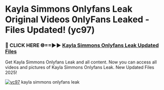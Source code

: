 # Kayla Simmons Onlyfans Leak Original Videos 0nlyFans Leaked - Files Updated! (yc97)

<h3>🔴 CLICK HERE 🌐==►► <a href="https://tinyurl.com/2wckxsce" rel="nofollow">Kayla Simmons Onlyfans Leak Updated Files</a></h3>

Get Kayla Simmons Onlyfans Leak and all content. Now you can access all videos and pictures of Kayla Simmons Onlyfans Leak. New Updated Files 2025!

[![yc97](https://i.imgur.com/AFduVYN.gif)](https://tinyurl.com/2wckxsce)
kayla simmons onlyfans leak